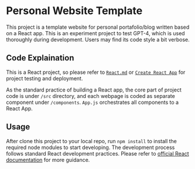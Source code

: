 # Personal Website Template

This project is a template website for personal portafolio/blog written based on a React app. This is an experiment project to test GPT-4, which is used thoroughly during development. Users may find its code style a bit verbose.

## Code Explaination

This is a React project, so please refer to [`React.md`](https://github.com/linhy24/personal-site-template/blob/main/React.md) or [`Create React App`](https://create-react-app.dev/docs/deployment/) for project testing and deployment.

As the standard practice of building a React app, the core part of project code is under `/src` directory, and each webpage is coded as separate component under `/components`. `App.js` orchestrates all components to a React App.

## Usage

After clone this project to your local repo, run `npm install` to install the required node modules to start developing. The development process follows standard React development practices. Please refer to [official React documentation](https://react.dev/reference/react) for more guidance.
